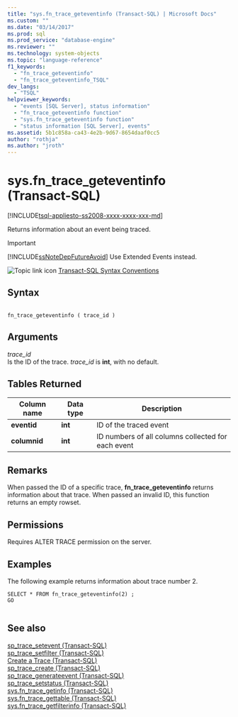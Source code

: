 ```yaml
---
title: "sys.fn_trace_geteventinfo (Transact-SQL) | Microsoft Docs"
ms.custom: ""
ms.date: "03/14/2017"
ms.prod: sql
ms.prod_service: "database-engine"
ms.reviewer: ""
ms.technology: system-objects
ms.topic: "language-reference"
f1_keywords: 
  - "fn_trace_geteventinfo"
  - "fn_trace_geteventinfo_TSQL"
dev_langs: 
  - "TSQL"
helpviewer_keywords: 
  - "events [SQL Server], status information"
  - "fn_trace_geteventinfo function"
  - "sys.fn_trace_geteventinfo function"
  - "status information [SQL Server], events"
ms.assetid: 5b1c858a-ca43-4e2b-9d67-8654daaf0cc5
author: "rothja"
ms.author: "jroth"
---
```

# sys.fn_trace_geteventinfo (Transact-SQL)
[!INCLUDE[tsql-appliesto-ss2008-xxxx-xxxx-xxx-md](../../includes/tsql-appliesto-ss2008-xxxx-xxxx-xxx-md.md)]

  Returns information about an event being traced.  
  
> [!IMPORTANT]  
>  [!INCLUDE[ssNoteDepFutureAvoid](../../includes/ssnotedepfutureavoid-md.md)] Use Extended Events instead.  
  
 ![Topic link icon](../../database-engine/configure-windows/media/topic-link.gif "Topic link icon") [Transact-SQL Syntax Conventions](../../t-sql/language-elements/transact-sql-syntax-conventions-transact-sql.md)  
  
## Syntax  
  
```  
  
fn_trace_geteventinfo ( trace_id )  
```  
  
## Arguments  
 *trace_id*  
 Is the ID of the trace. *trace_id* is **int**, with no default.  
  
## Tables Returned  
  
|Column name|Data type|Description|  
|-----------------|---------------|-----------------|  
|**eventid**|**int**|ID of the traced event|  
|**columnid**|**int**|ID numbers of all columns collected for each event|  
  
## Remarks  
 When passed the ID of a specific trace, **fn_trace_geteventinfo** returns information about that trace. When passed an invalid ID, this function returns an empty rowset.  
  
## Permissions  
 Requires ALTER TRACE permission on the server.  
  
## Examples  
 The following example returns information about trace number 2.  
  
```  
SELECT * FROM fn_trace_geteventinfo(2) ;  
GO  
  
```  
  
## See also  
 [sp_trace_setevent &#40;Transact-SQL&#41;](../../relational-databases/system-stored-procedures/sp-trace-setevent-transact-sql.md)   
 [sp_trace_setfilter &#40;Transact-SQL&#41;](../../relational-databases/system-stored-procedures/sp-trace-setfilter-transact-sql.md)   
 [Create a Trace &#40;Transact-SQL&#41;](../../relational-databases/sql-trace/create-a-trace-transact-sql.md)   
 [sp_trace_create &#40;Transact-SQL&#41;](../../relational-databases/system-stored-procedures/sp-trace-create-transact-sql.md)   
 [sp_trace_generateevent &#40;Transact-SQL&#41;](../../relational-databases/system-stored-procedures/sp-trace-generateevent-transact-sql.md)   
 [sp_trace_setstatus &#40;Transact-SQL&#41;](../../relational-databases/system-stored-procedures/sp-trace-setstatus-transact-sql.md)   
 [sys.fn_trace_getinfo &#40;Transact-SQL&#41;](../../relational-databases/system-functions/sys-fn-trace-getinfo-transact-sql.md)   
 [sys.fn_trace_gettable &#40;Transact-SQL&#41;](../../relational-databases/system-functions/sys-fn-trace-gettable-transact-sql.md)   
 [sys.fn_trace_getfilterinfo &#40;Transact-SQL&#41;](../../relational-databases/system-functions/sys-fn-trace-getfilterinfo-transact-sql.md)  
  
  

